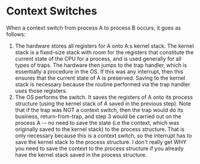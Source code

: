 # Context Switches
When a context switch from process A to process B occurs, it goes as follows:

1. The hardware stores all registers for A onto A:s kernel stack. The kernel stack is a fixed-size stack with room for the 
registers that constitute the current state of the CPU for a process, and is used generally for all types of traps. 
The hardware then jumps to the trap handler, which is essentially
a procedure in the OS. If this was any interrupt, then this ensures that the current state of A is preserved. Saving to the
kernel stack is necessary because the routine performed via the trap handler uses those registers.
2. The OS performs the switch. It saves the registers of A onto its process structure (using the kernel stack of A saved in the 
previous step). Note that if the trap was NOT a context switch, then the trap would do its business, return-from-trap, and step 3 would be carried out on the process A --
no need to save the state (i.e the context, which was originally saved to the kernel stack) to the process structure. That 
is only necessary because this is a context switch, so the interrupt has to save the kernel stack to the process structure. I don't
really get WHY you need to save the context to the process structure if you already have the kernel stack saved in the process structure.
